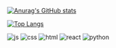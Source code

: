 [![Anurag's GitHub stats](https://github-readme-stats.vercel.app/api?username=bodleim)](https://github.com/anuraghazra/github-readme-stats)

[![Top Langs](https://github-readme-stats.vercel.app/api/top-langs/?username=bodleim)](https://github.com/anuraghazra/github-readme-stats)

![js](https://img.shields.io/badge/JavaScript-F7DF1E?style=for-the-badge&logo=JavaScript&logoColor=white)
![css](https://img.shields.io/badge/css-F7DF1E?style=for-the-badge&logo=css&logoColor=white)
![html](https://img.shields.io/badge/html5-F7DF1E?style=for-the-badge&logo=html5&logoColor=white)
![react](https://img.shields.io/badge/react-F7DF1E?style=for-the-badge&logo=react&logoColor=white)
![python](https://img.shields.io/badge/python-F7DF1E?style=for-the-badge&logo=python&logoColor=white)

